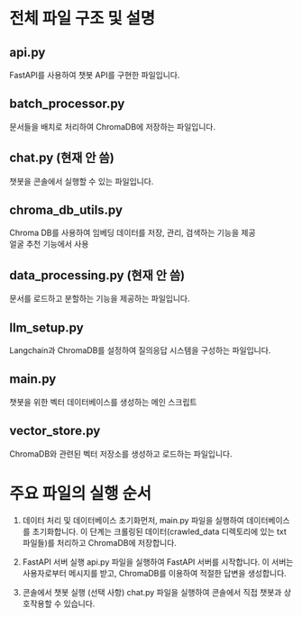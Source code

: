 # 전체 파일 구조 및 설명
## api.py
FastAPI를 사용하여 챗봇 API를 구현한 파일입니다.

## batch_processor.py
문서들을 배치로 처리하여 ChromaDB에 저장하는 파일입니다.

## chat.py (현재 안 씀)
챗봇을 콘솔에서 실행할 수 있는 파일입니다.

## chroma_db_utils.py
Chroma DB를 사용하여 임베딩 데이터를 저장, 관리, 검색하는 기능을 제공  
얼굴 추천 기능에서 사용

## data_processing.py (현재 안 씀)
문서를 로드하고 분할하는 기능을 제공하는 파일입니다.

## llm_setup.py
Langchain과 ChromaDB를 설정하여 질의응답 시스템을 구성하는 파일입니다.

## main.py
챗봇을 위한 벡터 데이터베이스를 생성하는 메인 스크립트

## vector_store.py
ChromaDB와 관련된 벡터 저장소를 생성하고 로드하는 파일입니다.

# 주요 파일의 실행 순서
1. 데이터 처리 및 데이터베이스 초기화먼저, main.py 파일을 실행하여 데이터베이스를 초기화합니다. 이 단계는 크롤링된 데이터(crawled_data 디렉토리에 있는 txt 파일들)를 처리하고 ChromaDB에 저장합니다.

2. FastAPI 서버 실행
api.py 파일을 실행하여 FastAPI 서버를 시작합니다. 이 서버는 사용자로부터 메시지를 받고, ChromaDB를 이용하여 적절한 답변을 생성합니다.

3. 콘솔에서 챗봇 실행 (선택 사항)
chat.py 파일을 실행하여 콘솔에서 직접 챗봇과 상호작용할 수 있습니다.